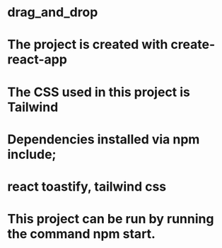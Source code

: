 # drag_and_drop
# The project is created with create-react-app
# The CSS used in this project is Tailwind
# Dependencies installed via npm include;
# react toastify, tailwind css
# This project can be run by running the command npm start.
